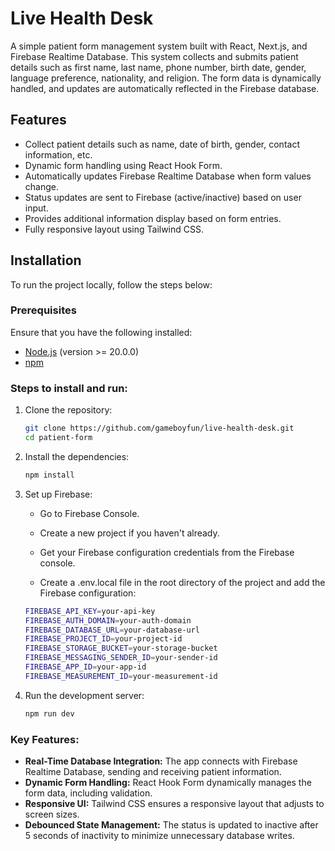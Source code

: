 # Live Health Desk

A simple patient form management system built with React, Next.js, and Firebase Realtime Database. This system collects and submits patient details such as first name, last name, phone number, birth date, gender, language preference, nationality, and religion. The form data is dynamically handled, and updates are automatically reflected in the Firebase database.

## Features

- Collect patient details such as name, date of birth, gender, contact information, etc.
- Dynamic form handling using React Hook Form.
- Automatically updates Firebase Realtime Database when form values change.
- Status updates are sent to Firebase (active/inactive) based on user input.
- Provides additional information display based on form entries.
- Fully responsive layout using Tailwind CSS.

## Installation

To run the project locally, follow the steps below:

### Prerequisites

Ensure that you have the following installed:

- [Node.js](https://nodejs.org/) (version >= 20.0.0)
- [npm](https://npmjs.com/)

### Steps to install and run:

1. Clone the repository:

   ```bash
   git clone https://github.com/gameboyfun/live-health-desk.git
   cd patient-form

2. Install the dependencies:

   ```bash
   npm install

3. Set up Firebase:

     - Go to Firebase Console.

     - Create a new project if you haven't already.

     - Get your Firebase configuration credentials from the Firebase console.

     - Create a .env.local file in the root directory of the project and add the Firebase configuration:

   ```bash
   FIREBASE_API_KEY=your-api-key
   FIREBASE_AUTH_DOMAIN=your-auth-domain
   FIREBASE_DATABASE_URL=your-database-url
   FIREBASE_PROJECT_ID=your-project-id
   FIREBASE_STORAGE_BUCKET=your-storage-bucket
   FIREBASE_MESSAGING_SENDER_ID=your-sender-id
   FIREBASE_APP_ID=your-app-id
   FIREBASE_MEASUREMENT_ID=your-measurement-id

5. Run the development server:

   ```bash
   npm run dev

### Key Features:

- **Real-Time Database Integration:** The app connects with Firebase Realtime Database, sending and receiving patient information.
- **Dynamic Form Handling:** React Hook Form dynamically manages the form data, including validation.
- **Responsive UI:** Tailwind CSS ensures a responsive layout that adjusts to screen sizes.
- **Debounced State Management:** The status is updated to inactive after 5 seconds of inactivity to minimize unnecessary database writes.
